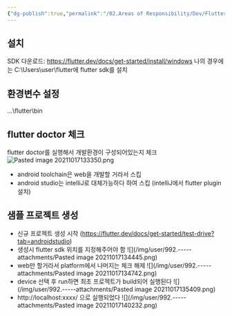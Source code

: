 ```yaml
---
{"dg-publish":true,"permalink":"/02.Areas of Responsibility/Dev/Flutter/Flutter Web 시작하기/","tags":["flutter","web","dev"],"noteIcon":""}
---
```


## 설치
SDK 다운로드: https://flutter.dev/docs/get-started/install/windows 
나의 경우에는 C:\Users\user\flutter에 flutter sdk를 설치
## 환경변수 설정 	
...\flutter\bin 
## flutter doctor 체크
flutter doctor를 실행해서 개발환경이 구성되어있는지 체크
![Pasted image 20211017133350.png](/img/user/992.-----attachments/Pasted%20image%2020211017133350.png)
- android toolchain은 web을 개발할 거라서 스킵
- android studio는 intelliJ로 대체가능하다 하여 스킵 (intelliJ에서 flutter plugin설치)

## 샘플 프로젝트 생성
- 신규 프로젝트 생성 시작 (https://flutter.dev/docs/get-started/test-drive?tab=androidstudio)
- 생성시 flutter sdk 위치를 지정해주어야 함
	![](/img/user/992.-----attachments/Pasted image 20211017134445.png)
- web만 할거라서 platform에서 나머지는 체크 해제
	![](/img/user/992.-----attachments/Pasted image 20211017134742.png)
- device 선택 후 run하면 최초 프로젝트가 build되어 실행된다
	![](/img/user/992.-----attachments/Pasted image 20211017135409.png)
- http://localhost:xxxx/ 으로 실행되었다
	![](/img/user/992.-----attachments/Pasted image 20211017140232.png)